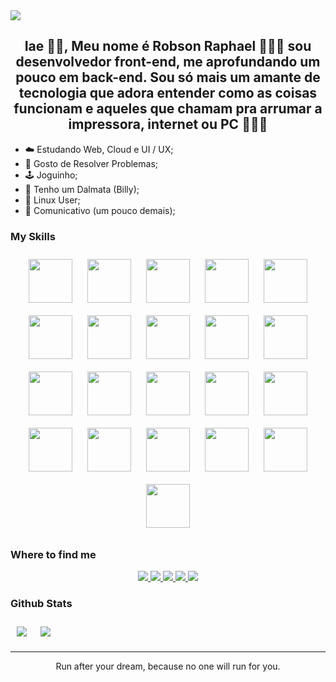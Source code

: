 <img src="https://raw.githubusercontent.com/halfrost/halfrost/master/icons/header_.png" >

## <div align="center">Iae 👋🏾, Meu nome é Robson Raphael 👨🏾‍💻 sou desenvolvedor front-end, me aprofundando um pouco em back-end. Sou só mais um amante de tecnologia que adora entender como as coisas funcionam e aqueles que chamam pra arrumar a impressora, internet ou PC 🤦🏾‍♂</div>

- ☁️ Estudando Web, Cloud e UI / UX;
- 🌱 Gosto de Resolver Problemas;
- 🕹️ Joguinho;
- 🐶 Tenho um Dalmata (Billy);
- 🐧 Linux User;
- 🦜 Comunicativo (um pouco demais);

### My Skills

<div align="center">
    <img height="70px" style="margin: 10px" src="https://cdn.jsdelivr.net/gh/devicons/devicon/icons/javascript/javascript-original.svg">
    <img height="70px" style="margin: 10px" src="https://cdn.jsdelivr.net/gh/devicons/devicon/icons/html5/html5-original.svg">
    <img height="70px" style="margin: 10px" src="https://cdn.jsdelivr.net/gh/devicons/devicon/icons/css3/css3-original.svg">
    <img height="70px" style="margin: 10px" src="https://cdn.jsdelivr.net/gh/devicons/devicon/icons/typescript/typescript-original.svg">
    <img height="70px" style="margin: 10px" src="https://cdn.jsdelivr.net/gh/devicons/devicon/icons/react/react-original.svg">
    <img height="70px" style="margin: 10px" src="https://cdn.jsdelivr.net/gh/devicons/devicon/icons/nodejs/nodejs-original.svg">
    <img height="70px" style="margin: 10px" src="https://cdn.jsdelivr.net/gh/devicons/devicon/icons/express/express-original.svg">
    <img height="70px" style="margin: 10px" src="https://cdn.jsdelivr.net/gh/devicons/devicon/icons/mongodb/mongodb-original.svg">
    <img height="70px" style="margin: 10px" src="https://cdn.jsdelivr.net/gh/devicons/devicon/icons/nextjs/nextjs-original.svg">
    <img height="70px" style="margin: 10px" src="https://cdn.jsdelivr.net/gh/devicons/devicon/icons/graphql/graphql-plain.svg">
    <img height="70px" style="margin: 10px" src="https://cdn.jsdelivr.net/gh/devicons/devicon/icons/npm/npm-original-wordmark.svg">
    <img height="70px" style="margin: 10px" src="https://cdn.jsdelivr.net/gh/devicons/devicon/icons/yarn/yarn-original.svg">
    <img height="70px" style="margin: 10px" src="https://cdn.jsdelivr.net/gh/devicons/devicon/icons/linux/linux-original.svg">
    <img height="70px" style="margin: 10px" src="https://cdn.jsdelivr.net/gh/devicons/devicon/icons/bash/bash-original.svg">
    <img height="70px" style="margin: 10px" src="https://cdn.jsdelivr.net/gh/devicons/devicon/icons/sass/sass-original.svg">
    <img height="70px" style="margin: 10px" src="https://cdn.jsdelivr.net/gh/devicons/devicon/icons/vscode/vscode-original.svg">
    <img height="70px" style="margin: 10px" src="https://cdn.jsdelivr.net/gh/devicons/devicon/icons/figma/figma-original.svg">
    <img height="70px" style="margin: 10px" src="https://cdn.jsdelivr.net/gh/devicons/devicon/icons/git/git-original-wordmark.svg">
    <img height="70px" style="margin: 10px" src="https://cdn.jsdelivr.net/gh/devicons/devicon/icons/github/github-original.svg">
    <img height="70px" style="margin: 10px" src="https://cdn.jsdelivr.net/gh/devicons/devicon/icons/gimp/gimp-original.svg">
    <img height="70px" style="margin: 10px" src="https://cdn.jsdelivr.net/gh/devicons/devicon/icons/amazonwebservices/amazonwebservices-original.svg">
</div>

### Where to find me

<div align="center">
    <a href="#">
        <img src="https://img.shields.io/badge/dev.to-0A0A0A?style=for-the-badge&logo=devdotto&logoColor=white">
    </a>
    <a href="mailto:robsonraphaelwork@gmail.com">
        <img src="https://img.shields.io/badge/Gmail-D14836?style=for-the-badge&logo=gmail&logoColor=white">
    </a>
    <a href="https://robsonraphael-portifolio.herokuapp.com/">
        <img src="https://img.shields.io/badge/website-000000?style=for-the-badge&logo=About.me&logoColor=white">
    </a>
    <a href="#">
        <img src="	https://img.shields.io/badge/GitHub-100000?style=for-the-badge&logo=github&logoColor=white">
    </a>
     <a href="https://www.linkedin.com/in/robson-raphael-42a628224/">
        <img src="https://img.shields.io/badge/LinkedIn-0077B5?style=for-the-badge&logo=linkedin&logoColor=white">
    </a>
</div>

### Github Stats
<div style="display: flex; align-items: center; gap: 2px">
    <img style="margin: 10px" src="https://github-readme-stats.vercel.app/api/top-langs/?username=robsonraphael&show_icons=true&theme=tokyonight">
    <img style="margin: 10px" src="https://github-readme-stats.vercel.app/api/?username=robsonraphael&show_icons=true&theme=tokyonight">
</div>

----
<div align="center">Run after your dream, because no one will run for you.</div>
